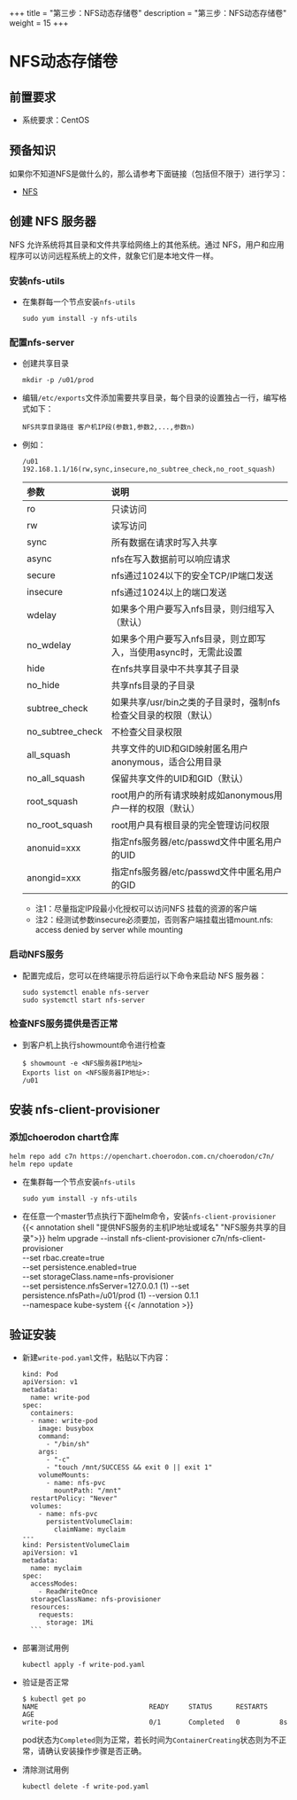 +++
title = "第三步：NFS动态存储卷"
description = "第三步：NFS动态存储卷"
weight = 15
+++

# NFS动态存储卷

## 前置要求

- 系统要求：CentOS

## 预备知识

如果你不知道NFS是做什么的，那么请参考下面链接（包括但不限于）进行学习：

- [NFS](https://baike.baidu.com/item/NFS/812203)

## 创建 NFS 服务器

NFS 允许系统将其目录和文件共享给网络上的其他系统。通过 NFS，用户和应用程序可以访问远程系统上的文件，就象它们是本地文件一样。

### 安装nfs-utils

- 在集群每一个节点安装`nfs-utils`

    ```
    sudo yum install -y nfs-utils
    ```

### 配置nfs-server
- 创建共享目录

    ```
    mkdir -p /u01/prod
    ```

- 编辑`/etc/exports`文件添加需要共享目录，每个目录的设置独占一行，编写格式如下：

    ```
    NFS共享目录路径 客户机IP段(参数1,参数2,...,参数n)
    ```

- 例如：

    ```
    /u01 192.168.1.1/16(rw,sync,insecure,no_subtree_check,no_root_squash)
    ```

    | 参数 | 说明 |
    | :--- | :--- |
    | ro | 只读访问 |
    | rw | 读写访问 |
    | sync | 所有数据在请求时写入共享 |
    | async | nfs在写入数据前可以响应请求 |
    | secure | nfs通过1024以下的安全TCP/IP端口发送 |
    | insecure | nfs通过1024以上的端口发送 |
    | wdelay | 如果多个用户要写入nfs目录，则归组写入（默认） |
    | no_wdelay | 如果多个用户要写入nfs目录，则立即写入，当使用async时，无需此设置 |
    | hide | 在nfs共享目录中不共享其子目录 |
    | no_hide | 共享nfs目录的子目录 |
    | subtree_check | 如果共享/usr/bin之类的子目录时，强制nfs检查父目录的权限（默认） |
    | no_subtree_check | 不检查父目录权限 |
    | all_squash | 共享文件的UID和GID映射匿名用户anonymous，适合公用目录 |
    | no_all_squash | 保留共享文件的UID和GID（默认） |
    | root_squash | root用户的所有请求映射成如anonymous用户一样的权限（默认） |
    | no_root_squash | root用户具有根目录的完全管理访问权限 |
    | anonuid=xxx | 指定nfs服务器/etc/passwd文件中匿名用户的UID |
    | anongid=xxx | 指定nfs服务器/etc/passwd文件中匿名用户的GID |

    + 注1：尽量指定IP段最小化授权可以访问NFS 挂载的资源的客户端
    + 注2：经测试参数insecure必须要加，否则客户端挂载出错mount.nfs: access denied by server while mounting

### 启动NFS服务

- 配置完成后，您可以在终端提示符后运行以下命令来启动 NFS 服务器：

    ```
    sudo systemctl enable nfs-server
    sudo systemctl start nfs-server
    ```

### 检查NFS服务提供是否正常

- 到客户机上执行showmount命令进行检查

    ```
    $ showmount -e <NFS服务器IP地址>
    Exports list on <NFS服务器IP地址>:
    /u01
    ```

## 安装 nfs-client-provisioner

### 添加choerodon chart仓库

```
helm repo add c7n https://openchart.choerodon.com.cn/choerodon/c7n/
helm repo update
```

- 在集群每一个节点安装`nfs-utils`

    ```
    sudo yum install -y nfs-utils
    ```

- 在任意一个master节点执行下面helm命令，安装`nfs-client-provisioner`
{{< annotation shell "提供NFS服务的主机IP地址或域名" "NFS服务共享的目录">}}
helm upgrade --install nfs-client-provisioner c7n/nfs-client-provisioner \
    --set rbac.create=true \
    --set persistence.enabled=true \
    --set storageClass.name=nfs-provisioner \
    --set persistence.nfsServer=127.0.0.1 \(1)
    --set persistence.nfsPath=/u01/prod \(1)
    --version 0.1.1 \
    --namespace kube-system
{{< /annotation >}}

## 验证安装

- 新建`write-pod.yaml`文件，粘贴以下内容：

    ```
    kind: Pod
    apiVersion: v1
    metadata:
      name: write-pod
    spec:
      containers:
      - name: write-pod
        image: busybox
        command:
          - "/bin/sh"
        args:
          - "-c"
          - "touch /mnt/SUCCESS && exit 0 || exit 1"
        volumeMounts:
          - name: nfs-pvc
            mountPath: "/mnt"
      restartPolicy: "Never"
      volumes:
        - name: nfs-pvc
          persistentVolumeClaim:
            claimName: myclaim
    ---
    kind: PersistentVolumeClaim
    apiVersion: v1
    metadata:
      name: myclaim
    spec:
      accessModes:
        - ReadWriteOnce
      storageClassName: nfs-provisioner
      resources:
        requests:
          storage: 1Mi
      ```

- 部署测试用例

    ```
    kubectl apply -f write-pod.yaml
    ```

- 验证是否正常

    ```
    $ kubectl get po
    NAME                            READY     STATUS      RESTARTS   AGE
    write-pod                       0/1       Completed   0          8s
    ```

    pod状态为`Completed`则为正常，若长时间为`ContainerCreating`状态则为不正常，请确认安装操作步骤是否正确。

- 清除测试用例

    ```
    kubectl delete -f write-pod.yaml
    ```